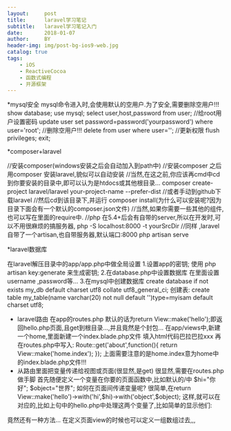 ```yaml
---
layout:     post
title:      laravel学习笔记
subtitle:   laravel学习笔记入门
date:       2018-01-07
author:     BY
header-img: img/post-bg-ios9-web.jpg
catalog: true
tags:
    - iOS
    - ReactiveCocoa
    - 函数式编程
    - 开源框架
---
```


*mysql安全
mysql命令进入时,会使用默认的空用户.为了安全,需要删除空用户!!!
show database;
use mysql;
select user,host,password from user;
//给root用户设置密码
update user set password=password('yourpassword') where user='root';
//删除空用户!!!
delete from user where user='';
//更新权限
flush privileges;
exit;

*composer+laravel

//安装composer(windows安装之后会自动加入到path中)
//安装composer 之后用composer 安装laravel,貌似可以自动安装
//当然,在这之前,你应该再cmd中cd到你要安装的目录中,即可以认为是htdocs或其他根目录...
composer create-project laravel/laravel your-project-name --prefer-dist
//或者手动到github下载laravel
//然后cd到该目录下,并运行 composer install(为什么可以安装呢?因为目录下面会有一个默认的composer.json文件)
//当然,如果你需要一些其他的组件,也可以写在里面的require中.
//php 在5.4+后会有自带的server,所以在开发时,可以不用很麻烦的搞服务器,
php -S localhost:8000 -t yourSrcDir
//同样 ,laravel自带了一个artisan,也自带服务器,默认端口:8000
php artisan serve

*laravel数据库

在laravel解压目录中的app/app.php中做全局设置
1.设置app的密钥;
	使用 php artisan key:generate 来生成密钥;
2.在database.php中设置数据库
	在里面设置username ,password等...
3.在mysql中创建数据库
	create database if not exists my_db default charset utf8 collate utf8_general_ci;
	创建表:
	create table my_table(name varchar(20) not null default '')type=myisam default charset utf8;


* laravel路由
在app的routes.php
默认的话为return View::make('hello');即返回hello.php页面,且get到根目录...,并且竟然是个封包...
在app/views中,新建一个home,里面新建一个index.blade.php文件
填入html代码巴拉巴拉xxx
再在routes.php中写入:
Route::get('about',function(){
return View::make('home.index');
});
上面需要注意的是home.index意为home中的index.blade.php文件!!!
* 从路由里面把变量传递给视图或页面(很显然,是get)
很显然,需要在routes.php做手脚
首先随便定义一个变量在你要的页面函数中,比如默认的/中
$hi="你好";
$object="世界";
如何在页面间传递变量呢?
很简单,在return View::make('hello')->with('hi',$hi)->with('object',$object);
这样,就可以在对应的,比如上句中的hello.php中处理这两个变量了,比如简单的显示他们:
<p>
<?PHP echo $hi.' '.$object; ?>
</p>
竟然还有一种方法...
在定义页面view的时候也可以定义一组数组过去,,,
